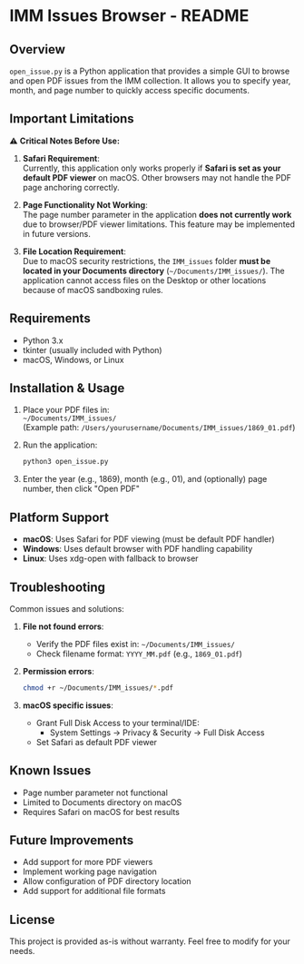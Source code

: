 # IMM Issues Browser - README

## Overview
`open_issue.py` is a Python application that provides a simple GUI to browse and open PDF issues from the IMM collection. It allows you to specify year, month, and page number to quickly access specific documents.

## Important Limitations

⚠️ **Critical Notes Before Use:**

1. **Safari Requirement**:  
   Currently, this application only works properly if **Safari is set as your default PDF viewer** on macOS. Other browsers may not handle the PDF page anchoring correctly.

2. **Page Functionality Not Working**:  
   The page number parameter in the application **does not currently work** due to browser/PDF viewer limitations. This feature may be implemented in future versions.

3. **File Location Requirement**:  
   Due to macOS security restrictions, the `IMM_issues` folder **must be located in your Documents directory** (`~/Documents/IMM_issues/`). The application cannot access files on the Desktop or other locations because of macOS sandboxing rules.

## Requirements
- Python 3.x
- tkinter (usually included with Python)
- macOS, Windows, or Linux

## Installation & Usage

1. Place your PDF files in:  
   `~/Documents/IMM_issues/`  
   (Example path: `/Users/yourusername/Documents/IMM_issues/1869_01.pdf`)

2. Run the application:
   ```bash
   python3 open_issue.py
   ```

3. Enter the year (e.g., 1869), month (e.g., 01), and (optionally) page number, then click "Open PDF"

## Platform Support

- **macOS**: Uses Safari for PDF viewing (must be default PDF handler)
- **Windows**: Uses default browser with PDF handling capability
- **Linux**: Uses xdg-open with fallback to browser

## Troubleshooting

Common issues and solutions:

1. **File not found errors**:
   - Verify the PDF files exist in: `~/Documents/IMM_issues/`
   - Check filename format: `YYYY_MM.pdf` (e.g., `1869_01.pdf`)

2. **Permission errors**:
   ```bash
   chmod +r ~/Documents/IMM_issues/*.pdf
   ```

3. **macOS specific issues**:
   - Grant Full Disk Access to your terminal/IDE:
     - System Settings → Privacy & Security → Full Disk Access
   - Set Safari as default PDF viewer

## Known Issues
- Page number parameter not functional
- Limited to Documents directory on macOS
- Requires Safari on macOS for best results

## Future Improvements
- Add support for more PDF viewers
- Implement working page navigation
- Allow configuration of PDF directory location
- Add support for additional file formats

## License
This project is provided as-is without warranty. Feel free to modify for your needs.
